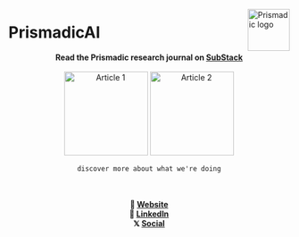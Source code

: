 <a href="#user-content-Prismadic"><img src="https://prismadic.ai/logo.png" alt="Prismadic logo" width="75" align="right"></a>

# PrismadicAI

<div align="center">
 <strong>Read the Prismadic research journal on <a href="https://prismadic.substack.com">SubStack</a></strong>
 <br><br>

 <img src="./image_square.png" alt="Article 1" width="150">
 <img src="./accent_color_square" alt="Article 2" width="150">
 
 `discover more about what we're doing`
 
 <br><br>
 <strong> 🔗 <a href="https://prismadic.ai">Website</a> </strong><br>
 <strong> 💼 <a href="https://linkedin.com/company/prismadic">LinkedIn</a> </strong><br>
 <strong> 𝕏 <a href="https://x.com/prismadic">Social</a> </strong><br>
</div>
 
 

